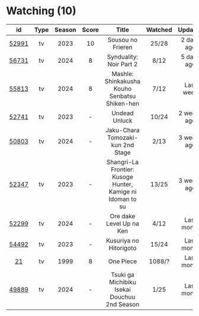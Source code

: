 # Watching (10)

|                      id                      | Type | Season | Score |                            Title                           | Watched |   Updated   | Start Date |
| :------------------------------------------: | :--: | :----: | :---: | :--------------------------------------------------------: | :-----: | :---------: | :--------: |
| [52991](https://myanimelist.net/anime/52991) |  tv  |  2023  |   10  |                      Sousou no Frieren                     |  25/28  |  2 days ago | 12/15/2023 |
| [56731](https://myanimelist.net/anime/56731) |  tv  |  2024  |   8   |                   Synduality: Noir Part 2                  |   8/12  |  5 days ago | 02/27/2024 |
| [55813](https://myanimelist.net/anime/55813) |  tv  |  2024  |   8   |        Mashle: Shinkakusha Kouho Senbatsu Shiken-hen       |   7/12  |  Last week  | 01/09/2024 |
| [52741](https://myanimelist.net/anime/52741) |  tv  |  2023  |   -   |                        Undead Unluck                       |  10/24  | 2 weeks ago | 02/04/2024 |
| [50803](https://myanimelist.net/anime/50803) |  tv  |  2024  |   -   |              Jaku-Chara Tomozaki-kun 2nd Stage             |   2/13  | 3 weeks ago | 01/03/2024 |
| [52347](https://myanimelist.net/anime/52347) |  tv  |  2023  |   -   | Shangri-La Frontier: Kusoge Hunter, Kamige ni Idoman to su |  13/25  | 3 weeks ago | 12/30/2023 |
| [52299](https://myanimelist.net/anime/52299) |  tv  |  2024  |   -   |                  Ore dake Level Up na Ken                  |   4/12  |  Last month | 01/07/2024 |
| [54492](https://myanimelist.net/anime/54492) |  tv  |  2023  |   -   |                   Kusuriya no Hitorigoto                   |  15/24  |  Last month | 01/13/2024 |
|    [21](https://myanimelist.net/anime/21)    |  tv  |  1999  |   8   |                          One Piece                         |  1088/? |  Last month | 01/01/2013 |
| [49889](https://myanimelist.net/anime/49889) |  tv  |  2024  |   -   |        Tsuki ga Michibiku Isekai Douchuu 2nd Season        |   1/25  |  Last month | 01/08/2024 |